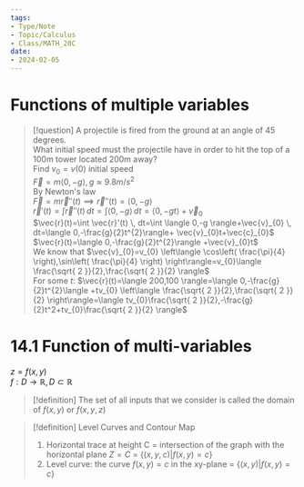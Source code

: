 ```yaml
---  
tags:  
- Type/Note  
- Topic/Calculus  
- Class/MATH_20C  
date:  
- 2024-02-05  
---  
```

  
# Functions of multiple variables  
  
> [!question] A projectile is fired from the ground at an angle of 45 degrees.  
> What initial speed must the projectile have in order to hit the top of a 100m tower located 200m away?  
> Find $v_{0}=v(0)$ initial speed  
> $\vec{F}=m \langle 0,-g \rangle,g\approx 9.8m/s^2$  
> By Newton's law  
> $\vec{F}=m\vec{r}''(t)\implies \vec{r}''(t)=\langle 0,-g \rangle$  
> $\vec{r}'(t)=\int \vec{r}''(t) \, dt=\int \langle 0,-g \rangle \, dt=\langle 0,-gt \rangle+\vec{v}_{0}$  
> $\vec{r}(t)=\int \vec{r}'(t) \, dt=\int \langle 0,-g \rangle+\vec{v}_{0} \, dt=\langle 0,-\frac{g}{2}t^{2}\rangle+ \vec{v}_{0}t+\vec{c}_{0}$  
> $\vec{r}(t)=\langle 0,-\frac{g}{2}t^{2}\rangle +\vec{v}_{0}t$  
> We know that $\vec{v}_{0}=v_{0} \left\langle  \cos\left( \frac{\pi}{4} \right),\sin\left( \frac{\pi}{4} \right)  \right\rangle=v_{0}\langle \frac{\sqrt{ 2 }}{2},\frac{\sqrt{ 2 }}{2} \rangle$  
> For some $t$: $\vec{r}(t)=\langle 200,100 \rangle=\langle 0,-\frac{g}{2}t^{2}\langle +tv_{0} \left\langle  \frac{\sqrt{ 2 }}{2},\frac{\sqrt{ 2 }}{2}  \right\rangle=\langle tv_{0}\frac{\sqrt{ 2 }}{2},-\frac{g}{2}t^2+tv_{0}\frac{\sqrt{ 2 }}{2} \rangle$  
  
# 14.1 Function of multi-variables  
  
$z=f(x,y)$  
$f:D\to \mathbb{R},D\subset\mathbb{R}$  
  
> [!definition] The set of all inputs that we consider is called the domain of $f(x,y)$ or $f(x,y,z)$  
  
> [!definition] Level Curves and Contour Map  
> 1. Horizontal trace at height C = intersection of the graph with the horizontal plane $Z=C$ = $\{(x,y,c)|f(x,y)=c\}$  
> 2. Level curve: the curve $f(x,y)=c$ in the xy-plane = $\{(x,y)|f(x,y)=c\}$  
